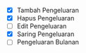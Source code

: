 - [x] Tambah Pengeluaran
- [x] Hapus Pengeluaran
- [ ] Edit Pengeluaran
- [x] Saring Pengeluaran
- [ ] Pengeluaran Bulanan
